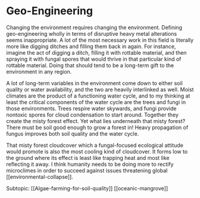 # Geo-Engineering

Changing the environment requires changing the environment.  Defining geo-engineering wholly in terms of disruptive heavy metal alterations seems inappropriate.  A lot of the most necessary work in this field is literally more like digging ditches and filling them back in again.  For instance, imagine the act of digging a ditch, filling it with rottable material, and then spraying it with fungal spores that would thrive in that particular kind of rottable material.  Doing that should tend to be a long-term gift to the environment in any region.

A lot of long-term variables in the environment come down to either soil quality or water availability, and the two are heavily interlinked as well.  Moist climates are the product of a functioning water cycle, and to my thinking at least the critical components of the water cycle are the trees and fungi in those environments.  Trees respire water skywards, and fungi provide nontoxic spores for cloud condensation to start around.  Together they create the misty forest effect.  Yet what lies underneath that misty forest?  There must be soil good enough to grow a forest in!  Heavy propagation of fungus improves both soil quality and the water cycle.

That misty forest cloudcover which a fungal-focused ecological attitude would promote is also the most cooling kind of cloudcover.  It forms low to the ground where its effect is least like trapping heat and most like reflecting it away.  I think humanity needs to be doing more to rectify microclimes in order to succeed against issues threatening global [[environmental-collapse]].

Subtopic:
[[Algae-farming-for-soil-quality]]
[[oceanic-mangrove]]

